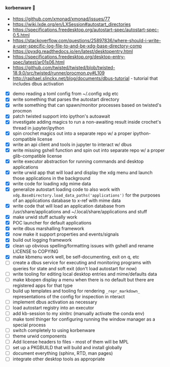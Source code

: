 #### korbenware 🦜

* https://github.com/xmonad/xmonad/issues/77
* https://wiki.lxde.org/en/LXSession#autostart_directories
* https://specifications.freedesktop.org/autostart-spec/autostart-spec-0.5.html
* https://stackoverflow.com/questions/25897836/where-should-i-write-a-user-specific-log-file-to-and-be-xdg-base-directory-comp
* https://pyxdg.readthedocs.io/en/latest/desktopentry.html
* https://specifications.freedesktop.org/desktop-entry-spec/latest/ar01s06.html
* https://github.com/twisted/twisted/blob/twisted-18.9.0/src/twisted/runner/procmon.py#L109
* http://raphael.slinckx.net/blog/documents/dbus-tutorial - tutorial that includes dbus activation

- [x] demo reading a toml config from ~/.config xdg etc
- [x] write something that parses the autostart directory
- [x] write something that can spawn/monitor processes based on twisted's procmon
- [x] patch twisted support into ipython's autoawait
- [x] investigate adding magics to run a non-awaiting result inside crochet's thread in jupyter/ipython
- [x] spin crochet magics out into a separate repo w/ a proper ipython-compatible license
- [x] write an api client and tools in jupyter to interact w/ dbus
- [x] write missing gshell function and spin out into separate repo w/ a proper glib-compatible license
- [x] write executor abstraction for running commands and desktop applications
- [x] write urwid app that will load and display the xdg menu and launch those applications in the background
- [x] write code for loading xdg mime data
- [x] generalize autostart loading code to also work with `xdg.BaseDirectory.load_data_paths('applications')` for the purposes of an applications database to x-ref with mime data
- [x] write code that will load an application database from /usr/share/applications and ~/.local/share/applications and stuff
- [x] make urwid stuff actually work
- [x] POC launcher for default applications
- [x] write dbus marshalling framework
- [x] now make it support properties and events/signals
- [x] build out logging framework
- [x] clean up obvious spelling/formatting issues with gshell and rename LICENSE to COPYING
- [x] make kbmenu work well, be self-documenting, exit on q, etc
- [ ] create a dbus service for executing and monitoring programs with queries for state and soft exit (don't load autostart for now)
- [ ] write tooling for editing local desktop entries and mime/defaults data
- [ ] make kbopen display a menu when there is no default but there are registered apps for that type
- [ ] build up templates and tooling for rendering `_repr_markdown_` representations of the config for inspection in nteract
- [ ] implement dbus activation as necessary
- [ ] load autostart registry into an executor
- [ ] add kb-session to my xinitrc (manually activate the conda env)
- [ ] make toml thinger for configuring running the window manager as a special process
- [ ] switch completely to using korbenware
- [ ] theme urwid components
- [ ] Add license headers to files - most of them will be MPL
- [ ] set up a PKGBUILD that will build and install globally
- [ ] document everything (sphinx, RTD, man pages)
- [ ] integrate other desktop tools as appropriate
